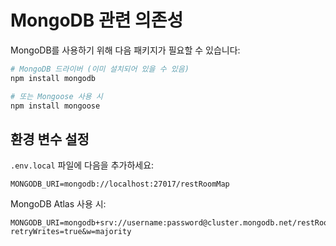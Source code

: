 # MongoDB 관련 의존성

MongoDB를 사용하기 위해 다음 패키지가 필요할 수 있습니다:

```bash
# MongoDB 드라이버 (이미 설치되어 있을 수 있음)
npm install mongodb

# 또는 Mongoose 사용 시
npm install mongoose
```

## 환경 변수 설정

`.env.local` 파일에 다음을 추가하세요:

```
MONGODB_URI=mongodb://localhost:27017/restRoomMap
```

MongoDB Atlas 사용 시:
```
MONGODB_URI=mongodb+srv://username:password@cluster.mongodb.net/restRoomMap?retryWrites=true&w=majority
```
